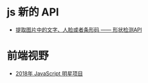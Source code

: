 # js 新的 API

 * [提取图片中的文字、人脸或者条形码 —— 形状检测API](https://juejin.im/post/5c64026fe51d457f963d249c)


# 前端视野

 * [2018年 JavaScript 明星项目](https://juejin.im/entry/5c63dc676fb9a04a0a5fae92)
